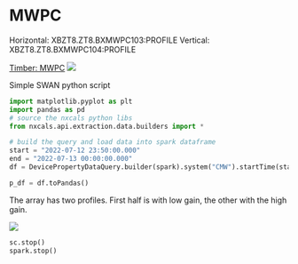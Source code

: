 # MWPC

Horizontal: XBZT8.ZT8.BXMWPC103:PROFILE
Vertical: XBZT8.ZT8.BXMWPC104:PROFILE

[Timber: MWPC](https://timber.cern.ch/query?tab=Variables)
![](https://codimd.web.cern.ch/uploads/upload_d4a65fbcd544f8f4eec3269fcfcda36f.png)

Simple SWAN python script

``` python
import matplotlib.pyplot as plt
import pandas as pd
# source the nxcals python libs
from nxcals.api.extraction.data.builders import *

# build the query and load data into spark dataframe
start = "2022-07-12 23:50:00.000"
end = "2022-07-13 00:00:00.000"
df = DevicePropertyDataQuery.builder(spark).system("CMW").startTime(start).endTime(end).entity().parameter("BXMWPC_2080/Acquisition").build()

p_df = df.toPandas()
```

The array has two profiles. First half is with low gain, the other with the high gain.

![](https://codimd.web.cern.ch/uploads/upload_da0cb498e0777a4344ae45977a305f35.png)

``` python
sc.stop()
spark.stop()
```


